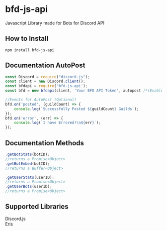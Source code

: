 # bfd-js-api
Javascript Library made for Bots for Discord API

## How to Install
`npm install bfd-js-api`

## Documentation AutoPost
```js
const Discord = require("discord.js");
const client = new Discord.client();
const bfdapi = require('bfd-js-api');
const bfd = new bfdapi(client, 'Your BFD API Token', autopost /*(Enable AutoPost Stats? true or false)*/, intervalValue /*(in Seconds & Default to 30 Mins)*/);

//Events for AutoPost (Optional)
bfd.on('posted', (guildCount) => {
	console.log(`Successfully Posted ${guildCount} Guilds`);
});
bfd.on('error', (err) => {
	console.log(`I have Errored!\n${err}`);
});
```

## Documentation Methods
```js
.getBotStats(botID);
//returns a Promise<Object>
.getBotEmbed(botID);
//returns a Buffer<Object>

.getUserStats(userID);
//returns a Promise<Object>
.getUserBots(userID);
//returns a Promise<Object>
```

## Supported Libraries 
Discord.js
<br />
Eris